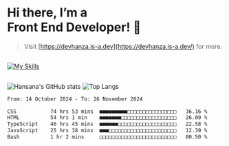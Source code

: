 # Hi there, I’m a<br>Front End Developer! 👋
> Visit [https://devhanza.is-a.dev](https://devhanza.is-a.dev/) for more.

##
[![My Skills](https://skillicons.dev/icons?i=html,css,js,tailwind,sass,bootstrap,ts,angular,nodejs,express,py,wordpress,figma,ps)](https://hansana.is-a.dev)
##
![Hansana's GitHub stats](https://github-readme-stats.vercel.app/api?username=DevHanza\&hide=issues\&show_icons=true&theme=dark)
![Top Langs](https://github-readme-stats.vercel.app/api/top-langs/?username=DevHanza\&layout=compact&theme=dark)

<!--START_SECTION:waka-->

```txt
From: 14 October 2024 - To: 26 November 2024

CSS           74 hrs 53 mins  ■■■■■■■■■□□□□□□□□□□□□□□□□   36.16 %
HTML          54 hrs 1 min    ■■■■■■■□□□□□□□□□□□□□□□□□□   26.09 %
TypeScript    46 hrs 45 mins  ■■■■■■□□□□□□□□□□□□□□□□□□□   22.58 %
JavaScript    25 hrs 38 mins  ■■■□□□□□□□□□□□□□□□□□□□□□□   12.39 %
Bash          1 hr 2 mins     □□□□□□□□□□□□□□□□□□□□□□□□□   00.50 %
```

<!--END_SECTION:waka-->

